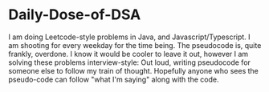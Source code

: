 # Daily-Dose-of-DSA
I am doing Leetcode-style problems in Java,  and Javascript/Typescript. I am shooting for every weekday for the time being.
The pseudocode is, quite frankly, overdone. I know it would be cooler to leave it out, however I am solving these problems interview-style: Out loud, writing pseudocode for someone else to follow my train of thought. Hopefully anyone who sees the pseudo-code can follow "what I'm saying" along with the code. 
